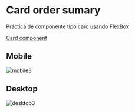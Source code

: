 # Card order sumary
Práctica de componente tipo card usando FlexBox

[Card component](https://daniback95.github.io/component-order-sumary/)

## Mobile
![mobile3](https://github.com/user-attachments/assets/da3c4b57-bfb1-4bb7-a224-34a310e734d8)

## Desktop
![desktop3](https://github.com/user-attachments/assets/13d6b570-eb87-4c6e-92a3-52511670c363)
